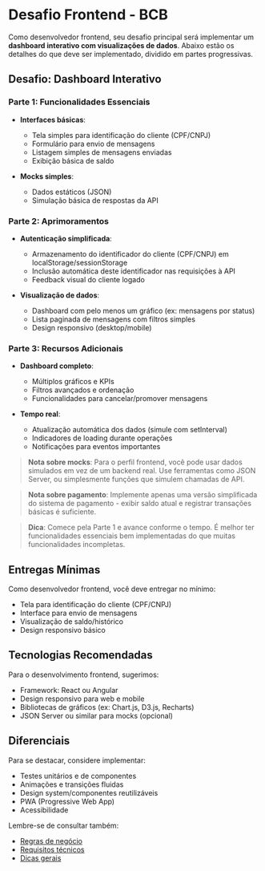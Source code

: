 # Desafio Frontend - BCB

Como desenvolvedor frontend, seu desafio principal será implementar um **dashboard interativo com visualizações de dados**. Abaixo estão os detalhes do que deve ser implementado, dividido em partes progressivas.

## Desafio: Dashboard Interativo

### Parte 1: Funcionalidades Essenciais
- **Interfaces básicas**:
  - Tela simples para identificação do cliente (CPF/CNPJ)
  - Formulário para envio de mensagens
  - Listagem simples de mensagens enviadas
  - Exibição básica de saldo

- **Mocks simples**:
  - Dados estáticos (JSON)
  - Simulação básica de respostas da API

### Parte 2: Aprimoramentos
- **Autenticação simplificada**:
  - Armazenamento do identificador do cliente (CPF/CNPJ) em localStorage/sessionStorage
  - Inclusão automática deste identificador nas requisições à API
  - Feedback visual do cliente logado

- **Visualização de dados**:
  - Dashboard com pelo menos um gráfico (ex: mensagens por status)
  - Lista paginada de mensagens com filtros simples
  - Design responsivo (desktop/mobile)

### Parte 3: Recursos Adicionais
- **Dashboard completo**:
  - Múltiplos gráficos e KPIs
  - Filtros avançados e ordenação
  - Funcionalidades para cancelar/promover mensagens

- **Tempo real**:
  - Atualização automática dos dados (simule com setInterval)
  - Indicadores de loading durante operações
  - Notificações para eventos importantes

> **Nota sobre mocks**: Para o perfil frontend, você pode usar dados simulados em vez de um backend real. Use ferramentas como JSON Server, ou simplesmente funções que simulem chamadas de API.

> **Nota sobre pagamento**: Implemente apenas uma versão simplificada do sistema de pagamento - exibir saldo atual e registrar transações básicas é suficiente.

> **Dica**: Comece pela Parte 1 e avance conforme o tempo. É melhor ter funcionalidades essenciais bem implementadas do que muitas funcionalidades incompletas.

## Entregas Mínimas

Como desenvolvedor frontend, você deve entregar no mínimo:
- Tela para identificação do cliente (CPF/CNPJ)
- Interface para envio de mensagens
- Visualização de saldo/histórico
- Design responsivo básico

## Tecnologias Recomendadas

Para o desenvolvimento frontend, sugerimos:
- Framework: React ou Angular
- Design responsivo para web e mobile
- Bibliotecas de gráficos (ex: Chart.js, D3.js, Recharts)
- JSON Server ou similar para mocks (opcional)

## Diferenciais

Para se destacar, considere implementar:
- Testes unitários e de componentes
- Animações e transições fluidas
- Design system/componentes reutilizáveis
- PWA (Progressive Web App)
- Acessibilidade

Lembre-se de consultar também:
- [Regras de negócio](./regras-negocio.md)
- [Requisitos técnicos](./requisitos-tecnicos.md)
- [Dicas gerais](./dicas.md)